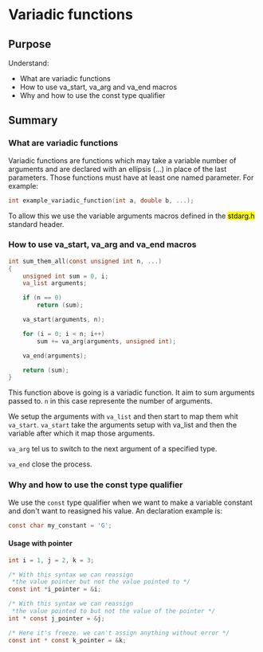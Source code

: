 # Variadic functions

## Purpose
Understand:
- What are variadic functions
- How to use va_start, va_arg and va_end macros
- Why and how to use the const type qualifier

## Summary

### What are variadic functions
Variadic functions are functions which may take a variable number of arguments and are declared with an ellipsis (...) in place of the last parameters. Those functions must have at least one named parameter.
For example:
```c
int example_variadic_function(int a, double b, ...);
```

To allow this we use the variable arguments macros defined in the <mark>stdarg.h</mark> standard header.

### How to use va_start, va_arg and va_end macros
```c
int sum_them_all(const unsigned int n, ...)
{
	unsigned int sum = 0, i;
	va_list arguments;

	if (n == 0)
		return (sum);

	va_start(arguments, n);

	for (i = 0; i < n; i++)
		sum += va_arg(arguments, unsigned int);

	va_end(arguments);

	return (sum);
}
```
This function above is going is a variadic function. It aim to sum arguments passed to. `n` in this case represente the number of arguments.

We setup the arguments with `va_list` and then start to map them whit `va_start`. `va_start` take the arguments setup with va_list and then the variable after which it map those arguments. 

`va_arg` tel us to switch to the next argument of a specified type.

`va_end` close the process.

### Why and how to use the const type qualifier
We use the `const` type qualifier when we want to make a variable constant and don't want to reasigned his value.
An declaration example is:
```c
const char my_constant = 'G';
```
#### Usage with pointer
```c
int i = 1, j = 2, k = 3;

/* With this syntax we can reassign
 *the value pointer but not the value pointed to */
const int *i_pointer = &i;

/* With this syntax we can reassign
 *the value pointed to but not the value of the pointer */
int * const j_pointer = &j;

/* Here it's freeze. we can't assign anything without error */
const int * const k_pointer = &k;

```